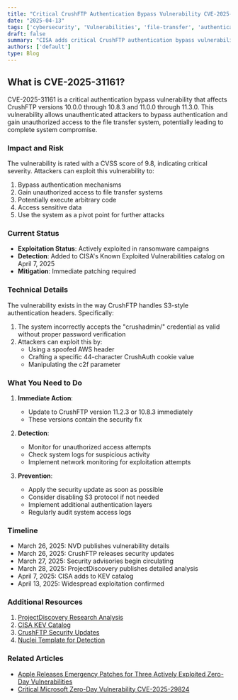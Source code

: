 ```yaml
---
title: "Critical CrushFTP Authentication Bypass Vulnerability CVE-2025-31161: What You Need to Know"
date: "2025-04-13"
tags: ['cybersecurity', 'Vulnerabilities', 'file-transfer', 'authentication-bypass', 'critical-vulnerability']
draft: false
summary: "CISA adds critical CrushFTP authentication bypass vulnerability (CVE-2025-31161) to its Known Exploited Vulnerabilities catalog after widespread exploitation in ransomware campaigns. Learn how to protect your file transfer systems now."
authors: ['default']
type: Blog
---
```


## What is CVE-2025-31161?

CVE-2025-31161 is a critical authentication bypass vulnerability that affects CrushFTP versions 10.0.0 through 10.8.3 and 11.0.0 through 11.3.0. This vulnerability allows unauthenticated attackers to bypass authentication and gain unauthorized access to the file transfer system, potentially leading to complete system compromise.

### Impact and Risk

The vulnerability is rated with a CVSS score of 9.8, indicating critical severity. Attackers can exploit this vulnerability to:

1. Bypass authentication mechanisms
2. Gain unauthorized access to file transfer systems
3. Potentially execute arbitrary code
4. Access sensitive data
5. Use the system as a pivot point for further attacks

### Current Status

- **Exploitation Status**: Actively exploited in ransomware campaigns
- **Detection**: Added to CISA's Known Exploited Vulnerabilities catalog on April 7, 2025
- **Mitigation**: Immediate patching required

### Technical Details

The vulnerability exists in the way CrushFTP handles S3-style authentication headers. Specifically:

1. The system incorrectly accepts the "crushadmin/" credential as valid without proper password verification
2. Attackers can exploit this by:
   - Using a spoofed AWS header
   - Crafting a specific 44-character CrushAuth cookie value
   - Manipulating the c2f parameter

### What You Need to Do

1. **Immediate Action**:
   - Update to CrushFTP version 11.2.3 or 10.8.3 immediately
   - These versions contain the security fix

2. **Detection**:
   - Monitor for unauthorized access attempts
   - Check system logs for suspicious activity
   - Implement network monitoring for exploitation attempts

3. **Prevention**:
   - Apply the security update as soon as possible
   - Consider disabling S3 protocol if not needed
   - Implement additional authentication layers
   - Regularly audit system access logs

### Timeline

- March 26, 2025: NVD publishes vulnerability details
- March 26, 2025: CrushFTP releases security updates
- March 27, 2025: Security advisories begin circulating
- March 28, 2025: ProjectDiscovery publishes detailed analysis
- April 7, 2025: CISA adds to KEV catalog
- April 13, 2025: Widespread exploitation confirmed

### Additional Resources

1. [ProjectDiscovery Research Analysis](https://projectdiscovery.io/blog/crushftp-authentication-bypass/)
2. [CISA KEV Catalog](https://www.cisa.gov/known-exploited-vulnerabilities-catalog)
3. [CrushFTP Security Updates](https://www.crushftp.com/crush11wiki/Wiki.jsp?page=Update)
4. [Nuclei Template for Detection](https://github.com/projectdiscovery/nuclei-templates/blob/master/http/cves/2025/CVE-2025-2825.yaml)

### Related Articles

- [Apple Releases Emergency Patches for Three Actively Exploited Zero-Day Vulnerabilities](/blog/2025-04-08-apple-zero-days)
- [Critical Microsoft Zero-Day Vulnerability CVE-2025-29824](/blog/2025-04-08-microsoft-zero-day)
